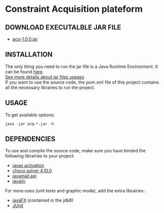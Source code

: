 # Constraint Acquisition plateform

## DOWNLOAD EXECUTALBLE JAR FILE 

- [acq-1.0.0.jar](https://gite.lirmm.fr/lazaar/ConstraintAcquisition)

## INSTALLATION

The only thing you need to run the jar file is a Java Runtime Environment.
It can be found [here](https://www.java.com/en/download/).    
[See more details about jar files usages](https://docs.oracle.com/javase/tutorial/deployment/jar/basicsindex.html)  
If you want to use the source code, the pom.xml file of this project contains all the necessary libraries to run the project.

## USAGE

To get available options:
```shell
java -jar acq-*.jar -h
```

## DEPENDENCIES

To use and compile the source code, make sure you have binded the following librairies to your project:
- [javax activation](https://mvnrepository.com/artifact/javax.activation/activation/1.1)
- [choco solver 4.10.0](https://github.com/chocoteam/choco-solver/releases/tag/4.10.0)
- [javamail api](https://javaee.github.io/javamail/)
- [javalin](https://javalin.io/)


For more uses (unit tests and graphic mode), add the extra librairies :
- [javaFX](https://www.oracle.com/technetwork/java/javase/downloads/jdk8-downloads-2133151.html) (contained in the jdk8)
- [JUnit](https://mvnrepository.com/artifact/junit/junit/4.12)
